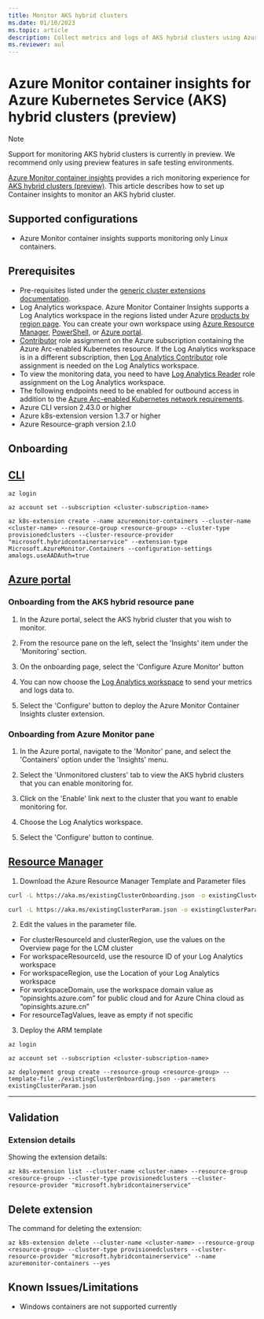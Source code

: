 ```yaml
---
title: Monitor AKS hybrid clusters
ms.date: 01/10/2023
ms.topic: article
description: Collect metrics and logs of AKS hybrid clusters using Azure Monitor.
ms.reviewer: aul
---
```


# Azure Monitor container insights for Azure Kubernetes Service (AKS) hybrid clusters (preview)

>[!NOTE]
>Support for monitoring AKS hybrid clusters is currently in preview. We recommend only using preview features in safe testing environments.

[Azure Monitor container insights](./container-insights-overview.md) provides a rich monitoring experience for [AKS hybrid clusters (preview)](/azure/aks/hybrid/aks-hybrid-options-overview). This article describes how to set up Container insights to monitor an AKS hybrid cluster.

## Supported configurations

- Azure Monitor container insights supports monitoring only Linux containers.

## Prerequisites

- Pre-requisites listed under the [generic cluster extensions documentation](../../azure-arc/kubernetes/extensions.md#prerequisites).
- Log Analytics workspace. Azure Monitor Container Insights supports a Log Analytics workspace in the regions listed under Azure [products by region page](https://azure.microsoft.com/global-infrastructure/services/?regions=all&products=monitor). You can create your own workspace using [Azure Resource Manager](../logs/resource-manager-workspace.md), [PowerShell](../logs/powershell-workspace-configuration.md), or [Azure portal](../logs/quick-create-workspace.md).
- [Contributor](../../role-based-access-control/built-in-roles.md#contributor) role assignment on the Azure subscription containing the Azure Arc-enabled Kubernetes resource. If the Log Analytics workspace is in a different subscription, then [Log Analytics Contributor](../logs/manage-access.md#azure-rbac) role assignment is needed on the Log Analytics workspace.
- To view the monitoring data, you need to have [Log Analytics Reader](../logs/manage-access.md#azure-rbac) role assignment on the Log Analytics workspace.
- The following endpoints need to be enabled for outbound access in addition to the [Azure Arc-enabled Kubernetes network requirements](../../azure-arc/kubernetes/network-requirements.md).
- Azure CLI version 2.43.0 or higher
- Azure k8s-extension version 1.3.7 or higher
- Azure Resource-graph version 2.1.0

## Onboarding

## [CLI](#tab/create-cli)

```acli
az login

az account set --subscription <cluster-subscription-name>

az k8s-extension create --name azuremonitor-containers --cluster-name <cluster-name> --resource-group <resource-group> --cluster-type provisionedclusters --cluster-resource-provider "microsoft.hybridcontainerservice" --extension-type Microsoft.AzureMonitor.Containers --configuration-settings amalogs.useAADAuth=true
```
## [Azure portal](#tab/create-portal)

### Onboarding from the AKS hybrid resource pane

1. In the Azure portal, select the AKS hybrid cluster that you wish to monitor.

2. From the resource pane on the left, select the 'Insights' item under the 'Monitoring' section.

3. On the onboarding page, select the 'Configure Azure Monitor' button

4. You can now choose the [Log Analytics workspace](../logs/quick-create-workspace.md) to send your metrics and logs data to.

5. Select the 'Configure' button to deploy the Azure Monitor Container Insights cluster extension.

### Onboarding from Azure Monitor pane

1. In the Azure portal, navigate to the 'Monitor' pane, and select the 'Containers' option under the 'Insights' menu.

2. Select the 'Unmonitored clusters' tab to view the AKS hybrid clusters that you can enable monitoring for.

3. Click on the 'Enable' link next to the cluster that you want to enable monitoring for.

4. Choose the Log Analytics workspace. 

5. Select the 'Configure' button to continue.


## [Resource Manager](#tab/create-arm)

1. Download the Azure Resource Manager Template and Parameter files

```bash
curl -L https://aka.ms/existingClusterOnboarding.json -o existingClusterOnboarding.json
```

```bash
curl -L https://aka.ms/existingClusterParam.json -o existingClusterParam.json
```

2. Edit the values in the parameter file.

  - For clusterResourceId and clusterRegion, use the values on the Overview page for the LCM cluster
  - For workspaceResourceId, use the resource ID of your Log Analytics workspace
  - For workspaceRegion, use the Location of your Log Analytics workspace
  - For workspaceDomain, use the workspace domain value as “opinsights.azure.com” for public cloud and for Azure China cloud as “opinsights.azure.cn”
  - For resourceTagValues, leave as empty if not specific

3. Deploy the ARM template

```azurecli
az login

az account set --subscription <cluster-subscription-name>

az deployment group create --resource-group <resource-group> --template-file ./existingClusterOnboarding.json --parameters existingClusterParam.json
```
---

## Validation

### Extension details

Showing the extension details:

```azcli
az k8s-extension list --cluster-name <cluster-name> --resource-group <resource-group> --cluster-type provisionedclusters --cluster-resource-provider "microsoft.hybridcontainerservice"
```


## Delete extension

The command for deleting the extension:

```azcli
az k8s-extension delete --cluster-name <cluster-name> --resource-group <resource-group> --cluster-type provisionedclusters --cluster-resource-provider "microsoft.hybridcontainerservice" --name azuremonitor-containers --yes
```

## Known Issues/Limitations

- Windows containers are not supported currently
